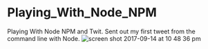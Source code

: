 # Playing_With_Node_NPM
Playing With Node NPM and Twit. Sent out my first tweet from the command line with Node. 
![screen shot 2017-09-14 at 10 48 36 pm](https://user-images.githubusercontent.com/28733244/30464323-f1f7ebe0-999e-11e7-9ca2-44ba416d7a19.png)


